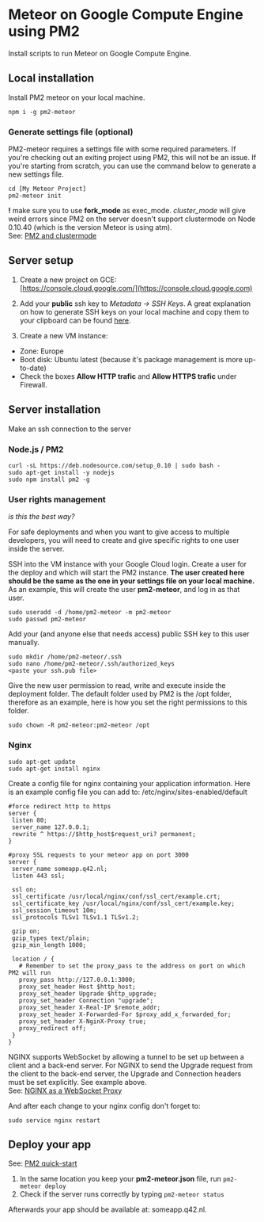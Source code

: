 # Meteor on Google Compute Engine using PM2
Install scripts to run Meteor on Google Compute Engine.

## Local installation
Install PM2 meteor on your local machine.

```
npm i -g pm2-meteor
```

### Generate settings file (optional)
PM2-meteor requires a settings file with some required parameters. If you're checking out an exiting project using PM2, this will not be an issue. If you're starting from scratch, you can use the command below to generate a new settings file.

```
cd [My Meteor Project]
pm2-meteor init
```

**!** make sure you to use **fork_mode** as exec_mode. *cluster_mode* will give weird errors since PM2 on the server doesn't support clustermode on Node 0.10.40 (which is the version Meteor is using atm).    
See: [PM2 and clustermode](http://pm2.keymetrics.io/docs/usage/cluster-mode/#node-0-10-x-cluster-mode)

## Server setup
1. Create a new project on GCE:  
   [https://console.cloud.google.com/](https://console.cloud.google.com)

2. Add your __public__ ssh key to *Metadata -> SSH Keys*. A great explanation on how to generate SSH keys on your local machine and copy them to your clipboard can be found [here](https://help.github.com/articles/generating-ssh-keys/).

3. Create a new VM instance:
 - Zone:  Europe
 - Boot disk: Ubuntu latest (because it's package management is more up-to-date)
 - Check the boxes __Allow HTTP trafic__ and __Allow HTTPS trafic__ under Firewall.

## Server installation
Make an ssh connection to the server

### Node.js / PM2
```  
curl -sL https://deb.nodesource.com/setup_0.10 | sudo bash -
sudo apt-get install -y nodejs
sudo npm install pm2 -g
```
### User rights management

*is this the best way?*

For safe deployments and when you want to give access to multiple developers, you will need to create and give specific rights to one user inside the server.

SSH into the VM instance with your Google Cloud login.
Create a user for the deploy and which will start the PM2 instance. __The user created here should be the same as the one in your settings file on your local machine.__ As an example, this will create the user __pm2-meteor__, and log in as that user.

```
sudo useradd -d /home/pm2-meteor -m pm2-meteor
sudo passwd pm2-meteor
```

Add your (and anyone else that needs access) public SSH key to this user manually.

```
sudo mkdir /home/pm2-meteor/.ssh
sudo nano /home/pm2-meteor/.ssh/authorized_keys
<paste your ssh.pub file>
```

Give the new user permission to read, write and execute inside the deployment folder. The default folder used by PM2 is the /opt folder, therefore as an example, here is how you set the right permissions to this folder.

```
sudo chown -R pm2-meteor:pm2-meteor /opt
```

### Nginx
```
sudo apt-get update
sudo apt-get install nginx
```

Create a config file for nginx containing your application information. Here is an example config file you can add to: /etc/nginx/sites-enabled/default
```
#force redirect http to https
server {
 listen 80;
 server_name 127.0.0.1;
 rewrite ^ https://$http_host$request_uri? permanent;
}

#proxy SSL requests to your meteor app on port 3000
server {
 server_name someapp.q42.nl;
 listen 443 ssl;

 ssl on;
 ssl_certificate /usr/local/nginx/conf/ssl_cert/example.crt;
 ssl_certificate_key /usr/local/nginx/conf/ssl_cert/example.key;
 ssl_session_timeout 10m;
 ssl_protocols TLSv1 TLSv1.1 TLSv1.2;

 gzip on;
 gzip_types text/plain;
 gzip_min_length 1000;

 location / {
   # Remember to set the proxy_pass to the address on port on which PM2 will run
   proxy_pass http://127.0.0.1:3000;
   proxy_set_header Host $http_host;
   proxy_set_header Upgrade $http_upgrade;
   proxy_set_header Connection "upgrade";
   proxy_set_header X-Real-IP $remote_addr;
   proxy_set_header X-Forwarded-For $proxy_add_x_forwarded_for;
   proxy_set_header X-NginX-Proxy true;
   proxy_redirect off;
 }
}
```

NGINX supports WebSocket by allowing a tunnel to be set up between a client and a back-end server. For NGINX to send the Upgrade request from the client to the back-end server, the Upgrade and Connection headers must be set explicitly. See example above.   
See: [NGINX as a WebSocket Proxy](https://www.nginx.com/blog/websocket-nginx/#gs.nJb6AXU)

And after each change to your nginx config don't forget to:
```
sudo service nginx restart
```

## Deploy your app
See:
[PM2 quick-start](http://pm2.keymetrics.io/docs/usage/quick-start/)

1. In the same location you keep your __pm2-meteor.json__ file, run `pm2-meteor deploy`
2. Check if the server runs correctly by typing `pm2-meteor status`

Afterwards your app should be available at: someapp.q42.nl.

